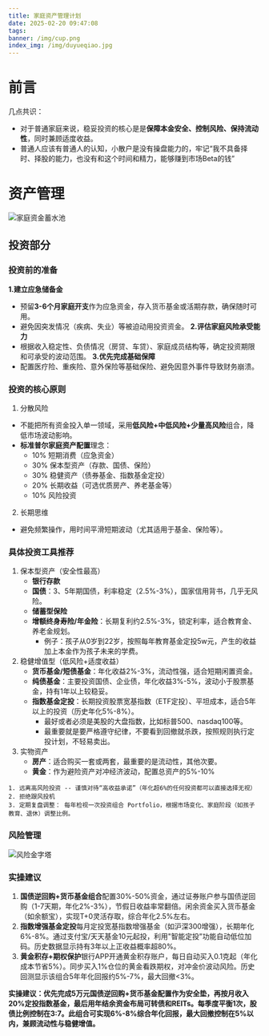 ```yaml
---
title: 家庭资产管理计划
date: 2025-02-20 09:47:08
tags:
banner: /img/cup.png
index_img: /img/duyueqiao.jpg
---
```


# 前言
几点共识：
- 对于普通家庭来说，稳妥投资的核心是是**保障本金安全、控制风险、保持流动性**，同时兼顾适度收益。
- 普通人应该有普通人的认知，小散户是没有操盘能力的，牢记“我不具备择时、择股的能力，也没有和这个时间和精力，能够赚到市场Beta的钱”
# 资产管理
![家庭资金蓄水池](/materials/family_asset_pool.png)
## 投资部分
### 投资前的准备
**1.建立应急储备金**
- 预留**3-6个月家庭开支**作为应急资金，存入货币基金或活期存款，确保随时可用。
- 避免因突发情况（疾病、失业）等被迫动用投资资金。
**2.评估家庭风险承受能力**
- 根据收入稳定性、负债情况（房贷、车贷）、家庭成员结构等，确定投资期限和可承受的波动范围。
**3.优先完成基础保障**
- 配置医疗险、重疾险、意外保险等基础保险、避免因意外事件导致财务崩溃。
### 投资的核心原则
1. 分散风险
- 不能把所有资金投入单一领域，采用**低风险+中低风险+少量高风险**组合，降低市场波动影响。
- **标准普尔家庭资产配置**理念：
    - 10% 短期消费（应急资金）
    - 30% 保本型资产（存款、国债、保险）
    - 30% 稳健资产（债券基金、指数基金定投）
    - 20% 长期收益（可选优质房产、养老基金等）
    - 10% 风险投资
2. 长期思维
- 避免频繁操作，用时间平滑短期波动（尤其适用于基金、保险等）。
### 具体投资工具推荐
1. 保本型资产（安全性最高）
    - **银行存款**
    - **国债**：3、5年期国债，利率稳定（2.5%-3%），国家信用背书，几乎无风险。
    - **储蓄型保险**
    - **增额终身寿险/年金险**：长期复利约2.5%-3%，锁定利率，适合教育金、养老金规划。
        - 例子：孩子从0岁到22岁，按照每年教育基金定投5w元，产生的收益加上本金作为孩子未来的学费。
2. 稳健增值型（低风险+适度收益）
    - **货币基金/短债基金**：年化收益2%-3%，流动性强，适合短期闲置资金。
    - **纯债基金**：主要投资国债、企业债，年化收益3%-5%，波动小于股票基金，持有1年以上较稳妥。
    - **指数基金定投**：长期投资股票宽基指数（ETF定投）、平坦成本，适合5年以上的投资（历史年化5%-8%）。
        - 最好或者必须是美股的大盘指数，比如标普500、nasdaq100等。
        - 最重要就是要严格遵守纪律，不要看到回撤就杀跌，按照规则执行定投计划，不轻易卖出。
3. 实物资产
    - **房产**：适合购买一套或两套，最重要的是流动性，其他次要。
    - **黄金**：作为避险资产对冲经济波动，配置总资产的5%-10%

```
1. 远离高风险投资 -- 谨慎对待“高收益承诺”（年化超6%的任何投资都可以直接选择无视）
2. 拒绝跟风投机
3. 定期复盘调整： 每年检视一次投资组合 Portfolio，根据市场变化、家庭阶段（如孩子教育、退休）调整比例。
```
### 风险管理
![风险金字塔](/materials/risk_pyramid.png)
### 实操建议
1. **国债逆回购+货币基金组合**配置30%-50%资金，通过证券账户参与国债逆回购（1-7天期，年化2%-3%），节假日收益率常翻倍。闲余资金买入货币基金（如余额宝），实现T+0灵活存取，综合年化2.5%左右。
2. **指数增强基金定投**每月定投宽基指数增强基金（如沪深300增强），长期年化6%-8%。通过支付宝/天天基金10元起投，利用"智能定投"功能自动低位加码。历史数据显示持有3年以上正收益概率超80%。
3. **黄金积存+期权保护**银行APP开通黄金积存账户，每日自动买入0.1克起（年化成本节省5%）。同步买入1%仓位的黄金看跌期权，对冲金价波动风险。历史回测显示该组合5年年化回报约5%-7%，最大回撤<3%。

**实操建议：优先完成5万元国债逆回购+货币基金配置作为安全垫，再按月收入20%定投指数基金，最后用年结余资金布局可转债和REITs。每季度平衡1次，股债比例控制在3:7。此组合可实现6%-8%综合年化回报，最大回撤控制在5%以内，兼顾流动性与稳健增值。**

